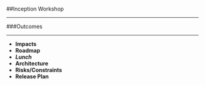 <!-- .slide: data-background="resources/footer.svg" data-background-size="contain" data-background-position="bottom"  -->

##Inception Workshop
- - -
###Outcomes
- - -
* **Impacts** <!-- .element: style="color:#e0dfe4"; -->
* **Roadmap**  <!-- .element: style="color:#e0dfe4"; -->
* _**Lunch**_ <!-- .element: style="color:#e0dfe4"; -->
* **Architecture** <!-- .element: style="color:#e0dfe4"; -->
* **Risks/Constraints** <!-- .element: style="color:#e0dfe4"; -->
* **Release Plan**


<aside class="notes">
</aside>

<br/>
<br/>
<br/>
<br/>
<br/>
<br/>
<br/>
<br/>
<br/>
<br/>
<br/>
<br/>
<br/>
<br/>
<br/>
<br/>
<br/>
<br/>
<br/>
<br/>
<br/>
